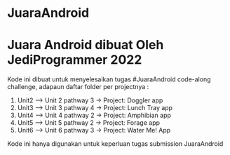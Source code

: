 # JuaraAndroid

Juara Android dibuat Oleh JediProgrammer 2022
============================================

Kode ini dibuat untuk menyelesaikan tugas #JuaraAndroid code-along challenge, adapaun daftar folder per projectnya :

1. Unit2 --> Unit 2 pathway 3 -> Project: Doggler app
2. Unit3 --> Unit 3 pathway 4 -> Project: Lunch Tray app
3. Unit4 --> Unit 4 pathway 2 -> Project: Amphibian app
4. Unit5 --> Unit 5 pathway 2 -> Project: Forage app
5. Unit6 --> Unit 6 pathway 3 -> Project: Water Me! App

Kode ini hanya digunakan untuk keperluan tugas submission JuaraAndroid
